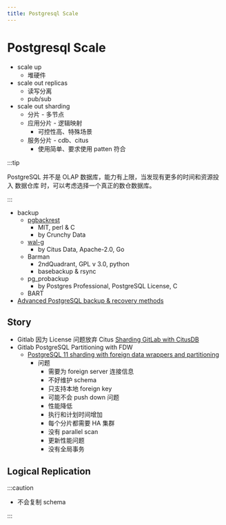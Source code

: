 ```yaml
---
title: Postgresql Scale
---
```


# Postgresql Scale

- scale up
  - 堆硬件
- scale out replicas
  - 读写分离
  - pub/sub
- scale out sharding
  - 分片 - 多节点
  - 应用分片 - 逻辑映射
    - 可控性高、特殊场景
  - 服务分片 - cdb、citus
    - 使用简单、要求使用 patten 符合

:::tip

PostgreSQL 并不是 OLAP 数据库，能力有上限，当发现有更多的时间和资源投入 数据仓库 时，可以考虑选择一个真正的数仓数据库。

:::

- backup
  - [pgbackrest](https://github.com/pgbackrest/pgbackrest)
    - MIT, perl & C
    - by Crunchy Data
  - [wal-g](./wal-g.md)
    - by Citus Data, Apache-2.0, Go
  - Barman
    - 2ndQuadrant, GPL v 3.0, python
    - basebackup & rsync
  - pg_probackup
    - by Postgres Professional, PostgreSQL License, C
  - BART
- [Advanced PostgreSQL backup & recovery methods](https://www.postgresql.eu/events/pgconfeu2018/sessions/session/2098/slides/123/Advanced%20backup%20methods.pdf)

## Story

- Gitlab 因为 License 问题放弃 Citus [Sharding GitLab with CitusDB](https://about.gitlab.com/handbook/engineering/development/enablement/data_stores/database/doc/citus.html)
- Gitlab PostgreSQL Partitioning with FDW
  - [PostgreSQL 11 sharding with foreign data wrappers and partitioning](https://about.gitlab.com/handbook/engineering/development/enablement/data_stores/database/doc/fdw-sharding.html)
    - 问题
      - 需要为 foreign server 连接信息
      - 不好维护 schema
      - 只支持本地 foreign key
      - 可能不会 push down 问题
      - 性能降低
      - 执行和计划时间增加
      - 每个分片都需要 HA 集群
      - 没有 parallel scan
      - 更新性能问题
      - 没有全局事务

## Logical Replication

:::caution

- 不会复制 schema

:::
